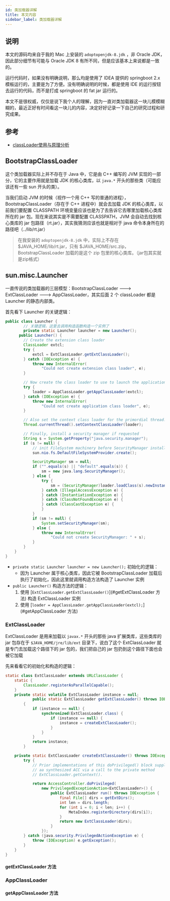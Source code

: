 ```yaml
---
id: 类加载器详解
title: 本文内容
sidebar_label: 类加载器详解
---
```




## 说明

本文的源码均来自于我的 Mac 上安装的 `adoptopenjdk-8.jdk` ，非 Oracle JDK，因此部分细节有可能与 Oracle JDK 8 有所不同，但是应该基本上来说都是一致的。

运行代码时，如果没有明确说明，那么均是使用了 IDEA 提供的 springboot 2.x 模板运行的，主要是为了方便。没有明确说明的时候，都是使用 IDE 的运行按钮去运行的代码，而不是打成 springboot 的 fat jar 运行的。

本文不是很权威，仅仅是说下我个人的理解，因为一直对类加载器这一块儿模模糊糊的，最近正好有时间看这一块儿的内容，决定好好记录一下自己的研究过程和研究成果。



## 参考

- [classLoader使用与原理分析](https://liuzhengyang.github.io/2016/09/28/classloader/)



## BootstrapClassLoader

这个类加载器实际上并不存在于 Java 中，它是由 C++ 编写的 JVM 实现的一部分，它的主要作用就是加载 JDK 的核心类库，以 `java.*` 开头的那些类（可能应该还有一些 sun 开头的类）。

当我们启动 JVM 的时候（视作一个用 C++ 写的普通的进程），BootstrapClassLoader（存在于 C++ 进程中）就会去加载 JDK 的核心类库，以前我们要配置 CLASSPATH 环境变量应该也是为了去告诉它去哪里加载核心类库所在的 jar 包。现在来说其实是不需要配置 CLASSPATH，JVM 会自动去找到核心类库的 jar 包路径（rt.jar），其实我猜测应该也就是相对于 java 命令本身所在的路径吧（../lib/rt.jar）

> 在我安装的 `adoptopenjdk-8.jdk` 中，实际上不存在 $JAVA_HOME/lib/rt.jar，只有 $JAVA_HOME/src.zip，BootstrapClassLoader 加载的是这个 zip 包里的核心类库。（jar包其实就是zip格式）



## sun.misc.Launcher

一直传说的类加载器的三层模型：BootstrapClassLoader ---> ExtClassLoader ---> AppClassLoader，其实后面 2 个 classLoader 都是 Launcher 的静态内部类。

首先看下 Launcher 的关键逻辑：

```java
public class Launcher {
  		// 关键逻辑，这里去调用构造函数构造一个实例了
  		private static Launcher launcher = new Launcher();
      public Launcher() {
        // Create the extension class loader
        ClassLoader extcl;
        try {
            extcl = ExtClassLoader.getExtClassLoader();
        } catch (IOException e) {
            throw new InternalError(
                "Could not create extension class loader", e);
        }

        // Now create the class loader to use to launch the application
        try {
            loader = AppClassLoader.getAppClassLoader(extcl);
        } catch (IOException e) {
            throw new InternalError(
                "Could not create application class loader", e);
        }

        // Also set the context class loader for the primordial thread.
        Thread.currentThread().setContextClassLoader(loader);

        // Finally, install a security manager if requested
        String s = System.getProperty("java.security.manager");
        if (s != null) {
            // init FileSystem machinery before SecurityManager installation
            sun.nio.fs.DefaultFileSystemProvider.create();

            SecurityManager sm = null;
            if ("".equals(s) || "default".equals(s)) {
                sm = new java.lang.SecurityManager();
            } else {
                try {
                    sm = (SecurityManager)loader.loadClass(s).newInstance();
                } catch (IllegalAccessException e) {
                } catch (InstantiationException e) {
                } catch (ClassNotFoundException e) {
                } catch (ClassCastException e) {
                }
            }
            if (sm != null) {
                System.setSecurityManager(sm);
            } else {
                throw new InternalError(
                    "Could not create SecurityManager: " + s);
            }
        }
    }
}
```

- `private static Launcher launcher = new Launcher();` 初始化的逻辑：
  - 因为 Launcher 属于核心类库，因此它被 BootstrapClassLoader 加载后执行了初始化，因此这里就调用构造方法构造了 Launcher 实例
- `public Launcher()` 构造方法的逻辑：
  1. 使用 [`ExtClassLoader.getExtClassLoader()`](#getExtClassLoader 方法) 构造 ExtClassLoader 实例
  2. 使用 [`loader = AppClassLoader.getAppClassLoader(extcl);`](#getAppClassLoader 方法)

### ExtClassLoader

ExtClassLoader 是用来加载以 `javax.*` 开头的那些 java 扩展类库，这些类库的 jar 包存在于 `$JAVA_HOME/jre/lib/ext` 目录下，说白了这个 ExtClassLoader 就是专门去加载这个路径下的 jar 包的，我们把自己的 jar 包扔到这个路径下面也会被它加载

先来看看它的初始化和构造的逻辑：

```java
static class ExtClassLoader extends URLClassLoader {
    static {
        ClassLoader.registerAsParallelCapable();
    }
    private static volatile ExtClassLoader instance = null;
            public static ExtClassLoader getExtClassLoader() throws IOException
        {
            if (instance == null) {
                synchronized(ExtClassLoader.class) {
                    if (instance == null) {
                        instance = createExtClassLoader();
                    }
                }
            }
            return instance;
        }

    private static ExtClassLoader createExtClassLoader() throws IOException {
        try {
            // Prior implementations of this doPrivileged() block supplied
            // aa synthesized ACC via a call to the private method
            // ExtClassLoader.getContext().

            return AccessController.doPrivileged(
                new PrivilegedExceptionAction<ExtClassLoader>() {
                    public ExtClassLoader run() throws IOException {
                        final File[] dirs = getExtDirs();
                        int len = dirs.length;
                        for (int i = 0; i < len; i++) {
                            MetaIndex.registerDirectory(dirs[i]);
                        }
                        return new ExtClassLoader(dirs);
                    }
                });
        } catch (java.security.PrivilegedActionException e) {
            throw (IOException) e.getException();
        }
    }
}
```

#### getExtClassLoader 方法

### AppClassLoader

#### getAppClassLoader 方法